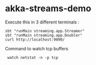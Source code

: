 # akka-streams-demo

Execute this in 3 different terminals :

```
sbt "runMain streaming.app.Streamer"
sbt "runMain streaming.app.Doubler"
curl http://localhost:9090/
```

Command to watch tcp buffers
```
 watch netstat -n -p tcp
```